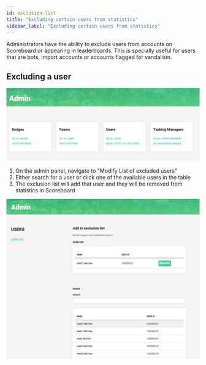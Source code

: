 ```yaml
---
id: exclusion-list
title: "Excluding certain users from statistics"
sidebar_label: "Excluding certain users from statistics"
---
```


Administrators have the ability to exclude users from accounts on Scoreboard or appearing in leaderboards. This is specially useful for users that are bots, import accounts or accounts flagged for vandalism.

## Excluding a user

![Admin Panel](assets/img/admin-panel.png)

1. On the admin panel, navigate to "Modify List of excluded users"
2. Either search for a user or click one of the available users in the table
3. The exclusion list will add that user and they will be removed from statistics in Scoreboard

![Exclusion List](assets/img/admin-exclusion-list.png)